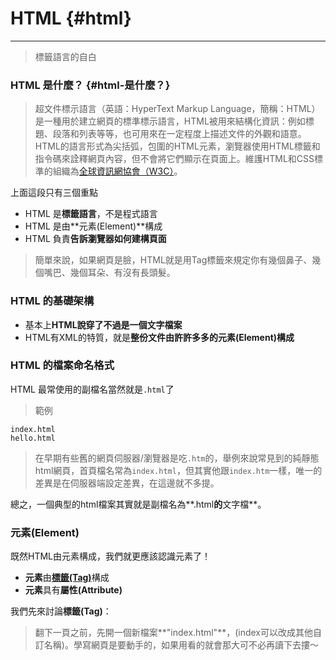 # HTML {#html}

---

> 標籤語言的自白

### HTML 是什麼？ {#html-是什麼？}

> 超文件標示語言（英語：HyperText Markup Language，簡稱：HTML）是一種用於建立網頁的標準標示語言，HTML被用來結構化資訊：例如標題、段落和列表等等，也可用來在一定程度上描述文件的外觀和語意。HTML的語言形式為尖括弧，包圍的HTML元素，瀏覽器使用HTML標籤和指令碼來詮釋網頁內容，但不會將它們顯示在頁面上。維護HTML和CSS標準的組織為[全球資訊網協會（W3C）](https://www.w3.org/)。

上面這段只有三個重點

* HTML 是**標籤語言**，不是程式語言
* HTML 是由**元素\(Element\)**構成
* HTML 負責**告訴瀏覽器如何建構頁面**

> 簡單來說，如果網頁是臉，HTML就是用Tag標籤來規定你有幾個鼻子、幾個嘴巴、幾個耳朵、有沒有長頭髮。

### HTML 的基礎架構

* 基本上**HTML說穿了不過是一個文字檔案**
* HTML有XML的特質，就是**整份文件由許許多多的元素\(Element\)構成**

### HTML 的檔案命名格式

HTML 最常使用的副檔名當然就是`.html`了

> 範例

`index.html`  
`hello.html`

> 在早期有些舊的網頁伺服器/瀏覽器是吃`.htm`的，舉例來說常見到的純靜態html網頁，首頁檔名常為`index.html`，但其實他跟`index.htm`一樣，唯一的差異是在伺服器端設定差異，在這邊就不多提。

總之，一個典型的html檔案其實就是副檔名為**.html**的**文字檔**。

### 元素\(Element\)

既然HTML由元素構成，我們就更應該認識元素了！

* **元素**由[**標籤\(Tag\)**](/_book/1-1.html)構成
* **元素**具有**屬性\(Attribute\)**

我們先來討論**標籤\(Tag\)**：

> 翻下一頁之前，先開一個新檔案**"index.html"**，\(index可以改成其他自訂名稱\)。學寫網頁是要動手的，如果用看的就會那大可不必再讀下去摟～




